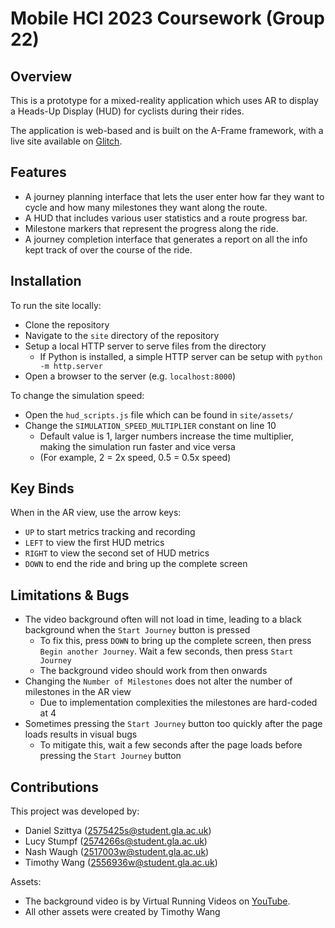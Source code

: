 # Mobile HCI 2023 Coursework (Group 22)

## Overview
This is a prototype for a mixed-reality application which uses AR to display a Heads-Up Display (HUD) for cyclists during their rides.

The application is web-based and is built on the A-Frame framework, with a live site available on [Glitch](https://odd-chip-prose.glitch.me).

## Features
- A journey planning interface that lets the user enter how far they want to cycle and how many milestones they want along the route.
- A HUD that includes various user statistics and a route progress bar.
- Milestone markers that represent the progress along the ride.
- A journey completion interface that generates a report on all the info kept track of over the course of the ride.

## Installation
To run the site locally:
- Clone the repository
- Navigate to the `site` directory of the repository
- Setup a local HTTP server to serve files from the directory
  - If Python is installed, a simple HTTP server can be setup with `python -m http.server`
- Open a browser to the server (e.g. `localhost:8000`)

To change the simulation speed:
- Open the `hud_scripts.js` file which can be found in `site/assets/`
- Change the `SIMULATION_SPEED_MULTIPLIER` constant on line 10
  - Default value is 1, larger numbers increase the time multiplier, making the simulation run faster and vice versa
  - (For example, 2 = 2x speed, 0.5 = 0.5x speed)

## Key Binds
When in the AR view, use the arrow keys:
- `UP` to start metrics tracking and recording
- `LEFT` to view the first HUD metrics
- `RIGHT` to view the second set of HUD metrics
- `DOWN` to end the ride and bring up the complete screen

## Limitations & Bugs
- The video background often will not load in time, leading to a black background when the `Start Journey` button is pressed
  - To fix this, press `DOWN` to bring up the complete screen, then press `Begin another Journey`. Wait a few seconds, then press `Start Journey`
  - The background video should work from then onwards
- Changing the `Number of Milestones` does not alter the number of milestones in the AR view
  - Due to implementation complexities the milestones are hard-coded at 4
- Sometimes pressing the `Start Journey` button too quickly after the page loads results in visual bugs
  - To mitigate this, wait a few seconds after the page loads before pressing the `Start Journey` button
  
 ## Contributions
 This project was developed by:
 - Daniel Szittya (2575425s@student.gla.ac.uk)
 - Lucy Stumpf (2574266s@student.gla.ac.uk)
 - Nash Waugh (2517003w@student.gla.ac.uk)
 - Timothy Wang (2556936w@student.gla.ac.uk)
 
 Assets:
 - The background video is by Virtual Running Videos on [YouTube](https://www.youtube.com/watch?v=aYDnqzU_lb8).
 - All other assets were created by Timothy Wang

